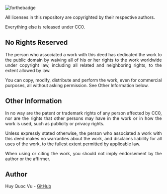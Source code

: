 <div style="text-align: justify">

![forthebadge](https://firebasestorage.googleapis.com/v0/b/pimp-a091b.appspot.com/o/cwd.png?alt=media&token=60147534-29fb-4c49-a45f-bb22255bb95c)

All licenses in this repository are copyrighted by their respective authors.

Everything else is released under CC0.


## No Rights Reserved

The person who associated a work with this deed has dedicated the work to the
public domain by waiving all of his or her rights to the work worldwide under
copyright law, including all related and neighboring rights,
to the extent allowed by law.

You can copy, modify, distribute and perform the work, even for commercial
purposes, all without asking permission. See Other Information below.


## Other Information

In no way are the patent or trademark rights of any person affected
by CC0, nor are the rights that other persons may have in the work or in
how the work is used, such as publicity or privacy rights.

Unless expressly stated otherwise, the person who associated a work with
this deed makes no warranties about the work, and disclaims liability for
all uses of the work, to the fullest extent permitted by applicable law.

When using or citing the work, you should not imply endorsement
by the author or the affirmer.


## Author

Huy Quoc Vu - [GitHub](https://github.com/eagle0428)


</div>



